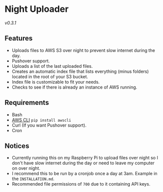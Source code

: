 # Night Uploader

*v0.3.1*

## Features

- Uploads files to AWS S3 over night to prevent slow internet during the day.
- Pushover support.
- Uploads a list of the last uploaded files.
- Creates an automatic index file that lists everything (minus folders) located in the root of your S3 bucket.
- Index file is customizable to fit your needs.
- Checks to see if there is already an instance of AWS running.

## Requirements

- Bash
- [AWS CLI](http://aws.amazon.com/cli/) `pip install awscli`
- Curl (If you want Pushover support).
- Cron

## Notices

- Currently running this on my Raspberry Pi to upload files over night so I don't have slow internet during the day or need to leave my computer on over night.
- I recommend this to be run by a cronjob once a day at 3am. Example in the `INSTALLATION.md`.
- Recommended file permissions of `700` due to it containing API keys.
